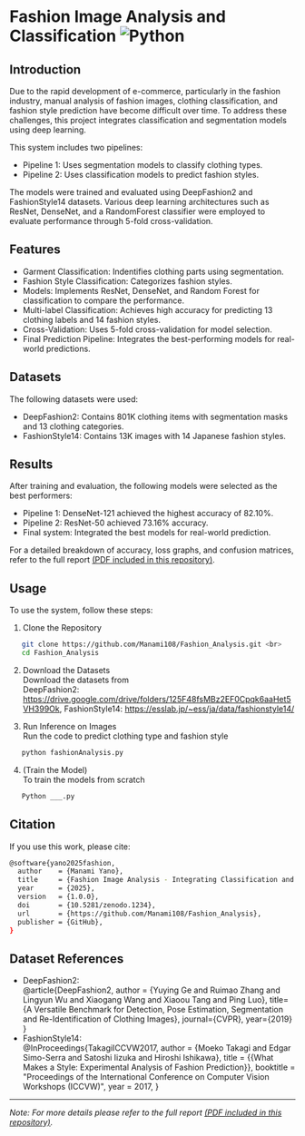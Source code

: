 # Fashion Image Analysis and Classification ![Python](https://img.shields.io/badge/python-3670A0?style=for-the-badge&logo=python&logoColor=ffdd54)
## Introduction
Due to the rapid development of e-commerce, particularly in the fashion industry, manual analysis of fashion images, clothing classification, and fashion style prediction have become difficult over time. To address these challenges, this project integrates classification and segmentation models using deep learning. <br>

This system includes two pipelines:
- Pipeline 1: Uses segmentation models to classify clothing types.
- Pipeline 2: Uses classification models to predict fashion styles.
  
The models were trained and evaluated using DeepFashion2 and FashionStyle14 datasets. Various deep learning architectures such as ResNet, DenseNet, and a RandomForest classifier were employed to evaluate performance through 5-fold cross-validation.

## Features
- Garment Classification: Indentifies clothing parts using segmentation.
- Fashion Style Classification: Categorizes fashion styles.
- Models: Implements ResNet, DenseNet, and Random Forest for classification to compare the performance.
- Multi-label Classification: Achieves high accuracy for predicting 13 clothing labels and 14 fashion styles.
- Cross-Validation: Uses 5-fold cross-validation for model selection.
- Final Prediction Pipeline: Integrates the best-performing models for real-world predictions.

## Datasets
The following datasets were used:
- DeepFashion2: Contains 801K clothing items with segmentation masks and 13 clothing categories.
- FashionStyle14: Contains 13K images with 14 Japanese fashion styles.

## Results
After training and evaluation, the following models were selected as the best performers:
- Pipeline 1: DenseNet-121 achieved the highest accuracy of 82.10%.
- Pipeline 2: ResNet-50 achieved 73.16% accuracy.
- Final system: Integrated the best models for real-world prediction.

For a detailed breakdown of accuracy, loss graphs, and confusion matrices, refer to the full report [(PDF included in this repository)](https://github.com/Manami108/Fashion_Analysis/blob/main/fashionAnalysis.pdf).

## Usage
To use the system, follow these steps:
1. Clone the Repository <br>
```bash
   git clone https://github.com/Manami108/Fashion_Analysis.git <br>
   cd Fashion_Analysis
```


2. Download the Datasets <br>
   Download the datasets from <br>
   DeepFashion2:  https://drive.google.com/drive/folders/125F48fsMBz2EF0Cpqk6aaHet5VH399Ok,
   FashionStyle14: https://esslab.jp/~ess/ja/data/fashionstyle14/
   
3. Run Inference on Images <br>
   Run the code to predict clothing type and fashion style <br>
```bash
   python fashionAnalysis.py
```

4. (Train the Model) <br>
   To train the models from scratch <br>
```bash
   Python ___.py
```

## Citation 
If you use this work, please cite: <br>
```bash
@software{yano2025fashion,
  author    = {Manami Yano},
  title     = {Fashion Image Analysis - Integrating Classification and Segmentation Models},
  year      = {2025},
  version   = {1.0.0},
  doi       = {10.5281/zenodo.1234},
  url       = {https://github.com/Manami108/Fashion_Analysis},
  publisher = {GitHub},
}
```

## Dataset References
- DeepFashion2: <br>
  @article{DeepFashion2,
  author = {Yuying Ge and Ruimao Zhang and Lingyun Wu and Xiaogang Wang and Xiaoou Tang and Ping Luo},
  title={A Versatile Benchmark for Detection, Pose Estimation, Segmentation and Re-Identification of Clothing Images},
  journal={CVPR},
  year={2019}
  }
- FashionStyle14: <br>
  @InProceedings{TakagiICCVW2017,
  author    = {Moeko Takagi and Edgar Simo-Serra and Satoshi Iizuka and Hiroshi Ishikawa},
  title     = {{What Makes a Style: Experimental Analysis of Fashion Prediction}},
  booktitle = "Proceedings of the International Conference on Computer Vision Workshops (ICCVW)",
  year      = 2017,
  }

---
*Note: For more details please refer to the full report [(PDF included in this repository)](https://github.com/Manami108/Fashion_Analysis/blob/main/fashionAnalysis.pdf).*
